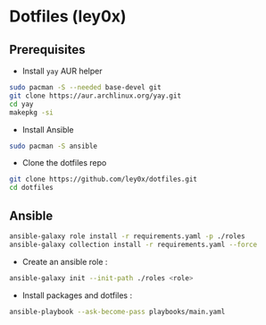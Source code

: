 # Dotfiles (ley0x)

## Prerequisites


- Install `yay` AUR helper
```bash
sudo pacman -S --needed base-devel git
git clone https://aur.archlinux.org/yay.git
cd yay
makepkg -si
```        

- Install Ansible
```bash
sudo pacman -S ansible
```

- Clone the dotfiles repo
```bash
git clone https://github.com/ley0x/dotfiles.git
cd dotfiles
```
    
## Ansible

```bash
ansible-galaxy role install -r requirements.yaml -p ./roles
ansible-galaxy collection install -r requirements.yaml --force
```

- Create an ansible role :
```bash
ansible-galaxy init --init-path ./roles <role>
```

- Install packages and dotfiles :
```bash
ansible-playbook --ask-become-pass playbooks/main.yaml
```
